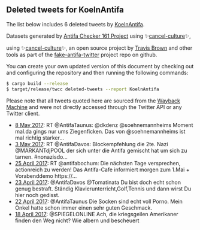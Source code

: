 ## Deleted tweets for KoelnAntifa

The list below includes 6 deleted tweets by
[KoelnAntifa](https://twitter.com/KoelnAntifa).



Datasets generated by [Antifa Checker 161 Project](https://twitter.com/antifacheck161) using ✨[cancel-culture](https://github.com/travisbrown/cancel-culture)✨,
 
using ✨[cancel-culture](https://github.com/travisbrown/cancel-culture)✨, an open source project by 
[Travis Brown](https://twitter.com/travisbrown) and other tools as part of the 
[fake-antifa-twitter](https://github.com/antifacheck161/fake-antifa-twitter) project repo on github.

You can create your own updated version of this document by checking out and configuring the
repository and then running the following commands:

```bash
$ cargo build --release
$ target/release/twcc deleted-tweets --report KoelnAntifa
```

Please note that all tweets quoted here are sourced from the
[Wayback Machine](https://web.archive.org) and were not directly accessed through the Twitter API or
any Twitter client.

* [ 8 May 2017](https://web.archive.org/web/20170508155903/https://twitter.com/KoelnAntifa/status/861611413739098112): RT @AntifaTaunus: @dkdenz @soehnemannheims Moment mal.da gings nur ums Ziegenficken. Das von @soehnemannheims ist mal richtig starker…  <!--861611413739098112-->
* [ 3 May 2017](https://web.archive.org/web/20170503092606/https://twitter.com/KoelnAntifa/status/859700585339203585): RT @AntifaDavos: Blockempfehlung die 2te. Nazi @MARKANTdjPOOL der sich unter die Antifa gemischt hat um sich zu tarnen. #nonazisdo…  <!--859700585339203585-->
* [25 April 2017](https://web.archive.org/web/20170425185251/https://twitter.com/KoelnAntifa/status/856944109692624896): RT @antifabochum: Die nächsten Tage versprechen, actionreich zu werden! Das Antifa-Cafe informiert morgen zum 1.Mai + Vorabenddemo https://… <!--856944109692624896-->
* [23 April 2017](https://web.archive.org/web/20170423154001/https://twitter.com/KoelnAntifa/status/856170805880913924): @AntifaDavos @Tomatinata Du bist doch echt schon genug bestraft. Ständig Klavierunterricht,Golf,Tennis und dann wirst Du hier noch gedisst. <!--856170805880913924-->
* [22 April 2017](https://web.archive.org/web/20170422173534/https://twitter.com/KoelnAntifa/status/855837497133338626): @AntifaTaunus Die Socken sind echt voll Porno. Mein Onkel hatte schon immer einen sehr guten Geschmack. <!--855837497133338626-->
* [18 April 2017](https://web.archive.org/web/20170418210554/https://twitter.com/KoelnAntifa/status/854440873563652096): @SPIEGELONLINE Ach, die kriegsgeilen Amerikaner finden den Weg nicht? Wie albern und bescheuert <!--854440873563652096-->
